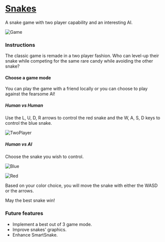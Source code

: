 # [Snakes](http://rodcardenas.github.io/Snakes/)
A snake game with two player capability and an interesting AI.

![Game](http://rodcardenas.github.io/Snakes/img/game.png)

### Instructions
The classic game is remade in a two player fashion. Who can level-up their snake while competing for the same rare candy while avoiding the other snake?

#### Choose a game mode
You can play the game with a friend locally or you can choose to play against the fearsome AI!

##### Human vs Human
Use the L, U, D, R arrows to control the red snake and the W, A, S, D keys to control the blue snake.

![TwoPlayer](http://rodcardenas.github.io/Snakes/img/twoplayers.png)

##### Human vs AI
Choose the snake you wish to control.

![Blue](http://rodcardenas.github.io/Snakes/img/oneplayerblue.png)

![Red](http://rodcardenas.github.io/Snakes/img/oneplayerred.png)

Based on your color choice, you will move the snake with either the WASD or the arrows.

May the best snake win!


### Future features
- Implement a best out of 3 game mode.
- Improve snakes' graphics.
- Enhance SmartSnake.
